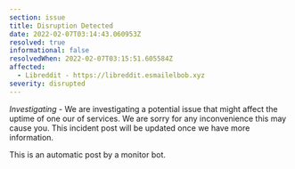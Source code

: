 ```yaml
---
section: issue
title: Disruption Detected
date: 2022-02-07T03:14:43.060953Z
resolved: true
informational: false
resolvedWhen: 2022-02-07T03:15:51.605584Z
affected:
  - Libreddit - https://libreddit.esmailelbob.xyz
severity: disrupted
---
```

*Investigating* - We are investigating a potential issue that might affect the uptime of one our of services. We are sorry for any inconvenience this may cause you. This incident post will be updated once we have more information.

This is an automatic post by a monitor bot.
        